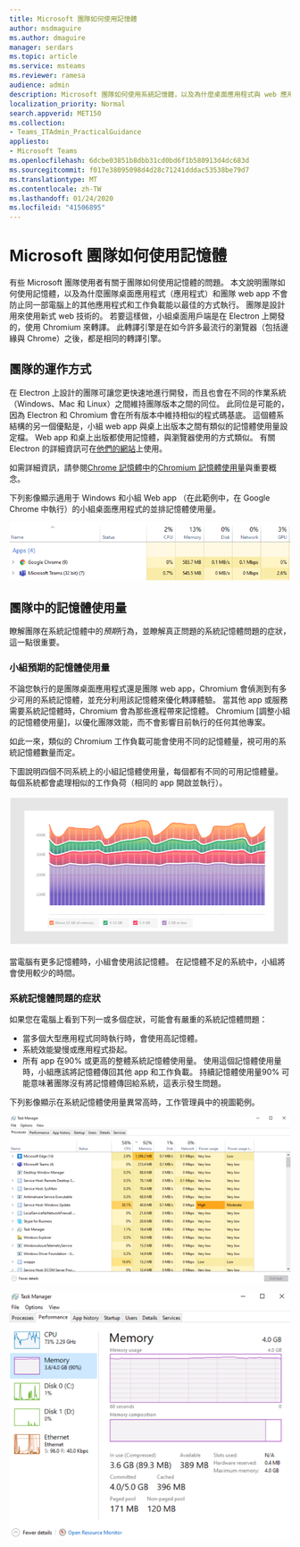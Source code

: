 ```yaml
---
title: Microsoft 團隊如何使用記憶體
author: msdmaguire
ms.author: dmaguire
manager: serdars
ms.topic: article
ms.service: msteams
ms.reviewer: ramesa
audience: admin
description: Microsoft 團隊如何使用系統記憶體，以及為什麼桌面應用程式與 web 應用程式之間的記憶體使用量相同。
localization_priority: Normal
search.appverid: MET150
ms.collection:
- Teams_ITAdmin_PracticalGuidance
appliesto:
- Microsoft Teams
ms.openlocfilehash: 6dcbe03851b8dbb31cd0bd6f1b580913d4dc683d
ms.sourcegitcommit: f017e38095098d4d28c71241dddac53538be79d7
ms.translationtype: MT
ms.contentlocale: zh-TW
ms.lasthandoff: 01/24/2020
ms.locfileid: "41506895"
---
```

# <a name="how-microsoft-teams-uses-memory"></a>Microsoft 團隊如何使用記憶體

有些 Microsoft 團隊使用者有關于團隊如何使用記憶體的問題。 本文說明團隊如何使用記憶體，以及為什麼團隊桌面應用程式（應用程式）和團隊 web app 不會防止同一部電腦上的其他應用程式和工作負載能以最佳的方式執行。 團隊是設計用來使用新式 web 技術的。 若要這樣做，小組桌面用戶端是在 Electron 上開發的，使用 Chromium 來轉譯。 此轉譯引擎是在如今許多最流行的瀏覽器（包括邊緣與 Chrome）之後，都是相同的轉譯引擎。

## <a name="how-teams-works"></a>團隊的運作方式

在 Electron 上設計的團隊可讓您更快速地進行開發，而且也會在不同的作業系統（Windows、Mac 和 Linux）之間維持團隊版本之間的同位。 此同位是可能的，因為 Electron 和 Chromium 會在所有版本中維持相似的程式碼基底。 這個體系結構的另一個優點是，小組 web app 與桌上出版本之間有類似的記憶體使用量設定檔。 Web app 和桌上出版都使用記憶體，與瀏覽器使用的方式類似。 有關 Electron 的詳細資訊可在[他們的網站](https://electronjs.org/)上使用。

如需詳細資訊，請參閱[Chrome 記憶體中](https://chromium.googlesource.com/chromium/src.git/+/master/docs/memory/key_concepts.md)的[Chromium 記憶體使用量](https://www.chromium.org/developers/memory-usage-backgrounder)與重要概念。

下列影像顯示適用于 Windows 和小組 Web app （在此範例中，在 Google Chrome 中執行）的小組桌面應用程式的並排記憶體使用量。

![團隊桌面應用程式和 Web app 記憶體使用量](media/teams-memory-clientweb.png)

## <a name="memory-usage-in-teams"></a>團隊中的記憶體使用量

瞭解團隊在系統記憶體中的*預期*行為，並瞭解真正問題的系統記憶體問題的症狀，這一點很重要。

### <a name="expected-memory-usage-by-teams"></a>小組預期的記憶體使用量

不論您執行的是團隊桌面應用程式還是團隊 web app，Chromium 會偵測到有多少可用的系統記憶體，並充分利用該記憶體來優化轉譯體驗。 當其他 app 或服務需要系統記憶體時，Chromium 會為那些進程帶來記憶體。 Chromium [調整小組的記憶體使用量]，以優化團隊效能，而不會影響目前執行的任何其他專案。

如此一來，類似的 Chromium 工作負載可能會使用不同的記憶體量，視可用的系統記憶體數量而定。

下圖說明四個不同系統上的小組記憶體使用量，每個都有不同的可用記憶體量。 每個系統都會處理相似的工作負荷（相同的 app 開啟並執行）。

![團隊在不同系統上的記憶體使用量](media/teams-memory-usage.png)

當電腦有更多記憶體時，小組會使用該記憶體。 在記憶體不足的系統中，小組將會使用較少的時間。 

### <a name="symptoms-of-system-memory-issues"></a>系統記憶體問題的症狀

如果您在電腦上看到下列一或多個症狀，可能會有嚴重的系統記憶體問題：

- 當多個大型應用程式同時執行時，會使用高記憶體。
- 系統效能變慢或應用程式掛起。
- 所有 app 在90% 或更高的整體系統記憶體使用量。 使用這個記憶體使用量時，小組應該將記憶體傳回其他 app 和工作負載。 持續記憶體使用量90% 可能意味著團隊沒有將記憶體傳回給系統，這表示發生問題。

下列影像顯示在系統記憶體使用量異常高時，工作管理員中的視圖範例。

![[工作管理員] 中的小組記憶體使用量視圖](media/teams-memory-high-mem-process-list.png)

![[團隊記憶體使用量] 圖形在 [工作管理員] 中](media/teams-memory-high-mem-process-list2.png)

